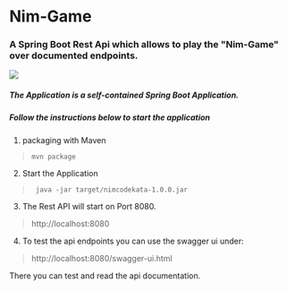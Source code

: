 # Nim-Game

### A Spring Boot Rest Api which allows to play the "Nim-Game" over documented endpoints. 
![](https://store-images.s-microsoft.com/image/apps.24959.9007199266387342.1e7b212b-6961-4164-a21d-6e150325c012.d6b20ea3-c7ec-4580-8371-926ed2afcdf2?w=100&h=100&q=60)


##### The Application is a *self-contained* Spring Boot Application.  

##### Follow the instructions below to start the application

1. packaging with Maven

>  ```mvn package```

2. Start the Application

> ``` java -jar target/nimcodekata-1.0.0.jar```


3. The Rest API will start on Port 8080.

> http://localhost:8080

4. To test the api endpoints you can use the swagger ui under:  

> http://localhost:8080/swagger-ui.html

There you can test and read the api documentation.